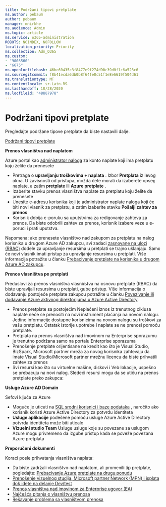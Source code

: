 ```yaml
---
title: Podržani tipovi pretplate
ms.author: pebaum
author: pebaum
manager: mnirkhe
ms.audience: Admin
ms.topic: article
ms.service: o365-administration
ROBOTS: NOINDEX, NOFOLLOW
localization_priority: Priority
ms.collection: Adm_O365
ms.custom:
- "9003560"
- "6675"
ms.openlocfilehash: 46bc60435c3f8477e9f274d90c39d0f1c6a523c6
ms.sourcegitcommit: f8b41ecda6db0b8f64fe0c51f1e8e6619f504d61
ms.translationtype: MT
ms.contentlocale: sr-Latn-RS
ms.lasthandoff: 10/28/2020
ms.locfileid: "48807978"
---
```

# <a name="supported-subscription-types"></a>Podržani tipovi pretplate

Pregledajte podržane tipove pretplate da biste nastavili dalje.

[Podržani tipovi pretplate](https://docs.microsoft.com/azure/billing/billing-subscription-transfer?WT.mc_id=Portal-Microsoft_Azure_Support#supported-subscription-types)

**Prenos vlasništva nad naplatom**

Azure portal kao [administrator naloga](https://ms.portal.azure.com/) za konto naplate koji ima pretplatu koju želite da prenesete

- Pretraga o **upravljanju troškovima + naplata** . Izbor **Pretplata** iz levog okna. U zavisnosti od pristupa, možda ćete morati da izaberete opseg naplate, a zatim **pretplate** ili **Azure pretplate** .
- Izaberite stavku prenos vlasništva naplate za pretplatu koju želite da prenesete
- Unesite e-adresu korisnika koji je administrator naplate naloga koji će biti novi vlasnik za pretplatu, a zatim izaberite stavku **Pošalji zahtev za prenos**
- Korisnik dobija e-poruku sa uputstvima za redigovanje zahteva za prenos. Da biste odobrili zahtev za prenos, korisnik izabere veze u e-poruci i prati uputstva.

Napomena: ako prenesete vlasništvo nad zakupom za pretplatu na nalog korisnika u drugom Azure AD zakupcu, svi zadaci [zasnovane na ulozi (RBAC)](https://docs.microsoft.com/azure/role-based-access-control/overview?WT.mc_id=Portal-Microsoft_Azure_Support) dodele za upravljanje resursima u pretplati se trajno uklanjaju. Samo će novi vlasnik imati pristup za upravljanje resursima u pretplati. Više informacija potražite u članku [Prebacivanje pretplate na korisnika u drugom Azure AD zakupcu](https://docs.microsoft.com/azure/active-directory/managed-identities-azure-resources/known-issues?WT.mc_id=Portal-Microsoft_Azure_Support).

**Prenos vlasništva po pretplati**

Preduslovi za prenos vlasništva vlasniљtva na osnovu pretplate (RBAC) da biste upravljali resursima u pretplati, gube pristup. Više informacija o dodavanju postojeće pretplate zakupcu potražite u članku [Povezivanje ili dodavanje Azure aktivnog direktorijuma u Azure Active Directory](https://docs.microsoft.com/azure/active-directory/fundamentals/active-directory-how-subscriptions-associated-directory?WT.mc_id=Portal-Microsoft_Azure_Support).

- Prenos pretplate sa postojećim Neplaćeni iznos iz trenutnog ciklusa naplate neće se prenositi na novi instrument plaćanja na novom nalogu. Jedine informacije dostupne korisnicima na novom nalogu su troškovi za vašu pretplatu. Ostatak istorije upotrebe i naplate se ne prenosi pomoću pretplate.
- Pretplata na prenos vlasništva nad imovinom na Enterprise sporazumu je trenutno podržana samo na portalu Enterprise sporazuma
- Prenošenje pretplate orijentisane na kredit kao što je Visual Studio, BizSpark, Microsoft partner mreža za novog korisnika zahtevaju da imate Visual Studio/Microsoft partner mrežnu licencu da biste prihvatili zahtev za prenos
- Svi resursi kao što su virtuelne mašine, diskovi i Veb lokacije, uspešno se prebacuju na novi nalog. Sledeći resursi mogu da se utiču na prenos pretplate preko zakupca:

**Usluge Azure AD Domain**

Sefovi ključa za Azure

- Moguće je uticati na [SQL srodni korisnici i baze podataka](https://docs.microsoft.com/azure/sql-database/sql-database-aad-authentication-configure?WT.mc_id=Portal-Microsoft_Azure_Support) , naročito ako korisnik koristi Azure Active Directory za potvrdu identiteta
- **Usluge aplikacije** podešene pomoću usluge Azure Active Directory potvrda identiteta može biti uticalo
- **Vizuelni studio Team** Usluge usluge koje su povezane sa uslugom Azure mogu privremeno da izgube pristup kada se poveže povezana Azure pretplata

**Preporučeni dokumenti**

Koraci posle prihvatanja vlasništva naplata:

- Da biste zadržali vlasništvo nad naplatom, ali promenili tip pretplate, pogledajte: [Prebacivanje Azure pretplate na drugu ponudu](https://docs.microsoft.com/azure/billing/billing-how-to-switch-azure-offer?WT.mc_id=Portal-Microsoft_Azure_Support)
- [Prenošenje vizuelnog studija, Microsoft partner Network (MPN) i isplata dok idete na delanje Dev/test](https://docs.microsoft.com/azure/billing/billing-subscription-transfer?WT.mc_id=Portal-Microsoft_Azure_Support#transferring-visual-studio-microsoft-partner-network-mpn-and-pay-as-you-go-devtest-subscriptions)
- [Prenos vlasništva nad imovinom za Enterprise ugovor (EA)](https://docs.microsoft.com/azure/billing/billing-subscription-transfer?WT.mc_id=Portal-Microsoft_Azure_Support#transfer-billing-ownership-of-enterprise-agreement-ea-subscriptions)
- [Najčešća pitanja o vlasništvu prenosa](https://docs.microsoft.com/azure/billing/billing-subscription-transfer?WT.mc_id=Portal-Microsoft_Azure_Support#frequently-asked-questions-faq-for-senders)
- [Rešavanje problema sa vlasništvom prenosa](https://docs.microsoft.com/azure/billing/billing-subscription-transfer?WT.mc_id=Portal-Microsoft_Azure_Support#troubleshooting)